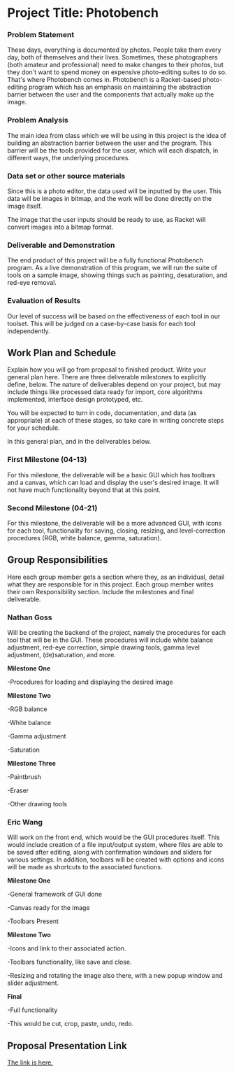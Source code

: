 # Project Title: Photobench
### Problem Statement
These days, everything is documented by photos. People take them every day, both of themselves and their lives. Sometimes, these photographers (both amateur and professional) need to make changes to their photos, but they don't want to spend money on expensive photo-editing suites to do so. That's where Photobench comes in. Photobench is a Racket-based photo-editing program which has an emphasis on maintaining the abstraction barrier between the user and the components that actually make up the image. 

### Problem Analysis
The main idea from class which we will be using in this project is the idea of building an abstraction barrier between the user and the program. This barrier will be the tools provided for the user, which will each dispatch, in different ways, the underlying procedures.

### Data set or other source materials
Since this is a photo editor, the data used will be inputted by the user.  This data will be images in bitmap, and the work will be done directly on the image itself.

The image that the user inputs should be ready to use, as Racket will convert images into a bitmap format.

### Deliverable and Demonstration
The end product of this project will be a fully functional Photobench program. As a live demonstration of this program, we will run the suite of tools on a sample image, showing things such as painting, desaturation, and red-eye removal.

### Evaluation of Results
Our level of success will be based on the effectiveness of each tool in our toolset. This will be judged on a case-by-case basis for each tool independently.

## Work Plan and Schedule
Explain how you will go from proposal to finished product. Write your general plan here. 
There are three deliverable milestones to explicitly define, below. The nature of deliverables depend on your project, but may include things like processed data ready for import, core algorithms implemented, interface design prototyped, etc. 

You will be expected to turn in code, documentation, and data (as appropriate) at each of these stages, so take care in writing concrete steps for your schedule. 

In this general plan, and in the deliverables below.

### First Milestone (04-13)
For this milestone, the deliverable will be a basic GUI which has toolbars and a canvas, which can load and display the user's desired image. It will not have much functionality beyond that at this point.

### Second Milestone (04-21)
For this milestone, the deliverable will be a more advanced GUI, with icons for each tool, functionality for saving, closing, resizing, and level-correction procedures (RGB, white balance, gamma, saturation).

## Group Responsibilities
Here each group member gets a section where they, as an individual, detail what they are responsible for in this project. Each group member writes their own Responsibility section. Include the milestones and final deliverable.

### Nathan Goss
Will be creating the backend of the project, namely the procedures for each tool that will be in the GUI. These procedures will include white balance adjustment, red-eye correction, simple drawing tools, gamma level adjustment, (de)saturation, and more.

**Milestone One**

-Procedures for loading and displaying the desired image

**Milestone Two**

-RGB balance

-White balance

-Gamma adjustment

-Saturation

**Milestone Three**

-Paintbrush

-Eraser

-Other drawing tools

### Eric Wang

Will work on the front end, which would be the GUI procedures itself.  This would include creation of a file input/output system, where files are able to be saved after editing, along with confirmation windows and sliders for various settings.  In addition, toolbars will be created with options and icons will be made as shortcuts to the associated functions.  

**Milestone One** 

-General framework of GUI done

-Canvas ready for the image

-Toolbars Present

**Milestone Two**

-Icons and link to their associated action.

-Toolbars functionality, like save and close.

-Resizing and rotating the image also there, with a new popup window and slider adjustment.

**Final**

-Full functionality

-This would be cut, crop, paste, undo, redo.

## Proposal Presentation Link
[The link is here.][link]

<!-- Links -->
[piazza]: https://piazza.com/class/i55is8xqqwhmr?cid=453
[markdown]: https://help.github.com/articles/markdown-basics/
[link]: https://docs.google.com/presentation/d/1S--tAZMp4S52NcYyCdCmzADmeABylFmv2kQNlapXJd0/edit?usp=sharing
